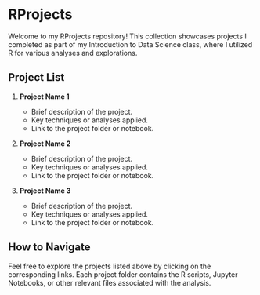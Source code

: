 # RProjects

Welcome to my RProjects repository! This collection showcases projects I completed as part of my Introduction to Data Science class, where I utilized R for various analyses and explorations.

## Project List

1. **Project Name 1**
   - Brief description of the project.
   - Key techniques or analyses applied.
   - Link to the project folder or notebook.

2. **Project Name 2**
   - Brief description of the project.
   - Key techniques or analyses applied.
   - Link to the project folder or notebook.

3. **Project Name 3**
   - Brief description of the project.
   - Key techniques or analyses applied.
   - Link to the project folder or notebook.

## How to Navigate

Feel free to explore the projects listed above by clicking on the corresponding links. Each project folder contains the R scripts, Jupyter Notebooks, or other relevant files associated with the analysis.



